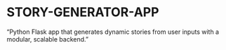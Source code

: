 # STORY-GENERATOR-APP
“Python Flask app that generates dynamic stories from user inputs with a modular, scalable backend.”

